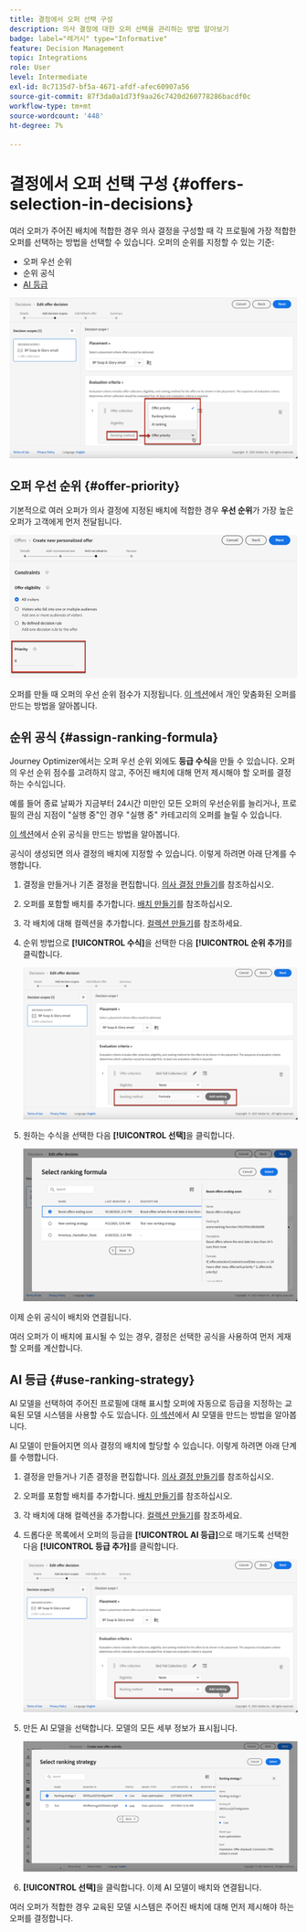 ```yaml
---
title: 결정에서 오퍼 선택 구성
description: 의사 결정에 대한 오퍼 선택을 관리하는 방법 알아보기
badge: label="레거시" type="Informative"
feature: Decision Management
topic: Integrations
role: User
level: Intermediate
exl-id: 8c7135d7-bf5a-4671-afdf-afec60907a56
source-git-commit: 87f3da0a1d73f9aa26c7420d260778286bacdf0c
workflow-type: tm+mt
source-wordcount: '448'
ht-degree: 7%

---
```


# 결정에서 오퍼 선택 구성 {#offers-selection-in-decisions}

여러 오퍼가 주어진 배치에 적합한 경우 의사 결정을 구성할 때 각 프로필에 가장 적합한 오퍼를 선택하는 방법을 선택할 수 있습니다. 오퍼의 순위를 지정할 수 있는 기준:
* 오퍼 우선 순위
* 순위 공식
* [AI 등급](#use-ranking-strategy)

![](../assets/offer-rank-by.png)

## 오퍼 우선 순위 {#offer-priority}

기본적으로 여러 오퍼가 의사 결정에 지정된 배치에 적합한 경우 **우선 순위**&#x200B;가 가장 높은 오퍼가 고객에게 먼저 전달됩니다.

![](../assets/offer-priority.png)

오퍼를 만들 때 오퍼의 우선 순위 점수가 지정됩니다. [이 섹션](../offer-library/creating-personalized-offers.md)에서 개인 맞춤화된 오퍼를 만드는 방법을 알아봅니다.

## 순위 공식 {#assign-ranking-formula}

Journey Optimizer에서는 오퍼 우선 순위 외에도 **등급 수식**&#x200B;을 만들 수 있습니다. 오퍼의 우선 순위 점수를 고려하지 않고, 주어진 배치에 대해 먼저 제시해야 할 오퍼를 결정하는 수식입니다.

예를 들어 종료 날짜가 지금부터 24시간 미만인 모든 오퍼의 우선순위를 늘리거나, 프로필의 관심 지점이 &quot;실행 중&quot;인 경우 &quot;실행 중&quot; 카테고리의 오퍼를 늘릴 수 있습니다.

[이 섹션](../ranking/create-ranking-formulas.md)에서 순위 공식을 만드는 방법을 알아봅니다.

공식이 생성되면 의사 결정의 배치에 지정할 수 있습니다. 이렇게 하려면 아래 단계를 수행합니다.

1. 결정을 만들거나 기존 결정을 편집합니다. [의사 결정 만들기](../offer-activities/create-offer-activities.md)를 참조하십시오.

1. 오퍼를 포함할 배치를 추가합니다. [배치 만들기](../offer-library/creating-placements.md)를 참조하십시오.

1. 각 배치에 대해 컬렉션을 추가합니다. [컬렉션 만들기](../offer-library/creating-collections.md)를 참조하세요.

1. 순위 방법으로 **[!UICONTROL 수식]**&#x200B;을 선택한 다음 **[!UICONTROL 순위 추가]**&#x200B;를 클릭합니다.

   ![](../assets/offer-activity-ranking.png)

1. 원하는 수식을 선택한 다음 **[!UICONTROL 선택]**&#x200B;을 클릭합니다.

   ![](../assets/ranking-selection.png)

이제 순위 공식이 배치와 연결됩니다.

여러 오퍼가 이 배치에 표시될 수 있는 경우, 결정은 선택한 공식을 사용하여 먼저 게재할 오퍼를 계산합니다.

## AI 등급 {#use-ranking-strategy}

<!--If you are an [Adobe Experience Platform](https://experienceleague.adobe.com/docs/experience-platform/landing/home.html?lang=ko){target="_blank"} user leveraging the **Offer Decisioning** application service,-->

AI 모델을 선택하여 주어진 프로필에 대해 표시할 오퍼에 자동으로 등급을 지정하는 교육된 모델 시스템을 사용할 수도 있습니다. [이 섹션](../ranking/create-ranking-strategies.md)에서 AI 모델을 만드는 방법을 알아봅니다.

AI 모델이 만들어지면 의사 결정의 배치에 할당할 수 있습니다. 이렇게 하려면 아래 단계를 수행합니다.

1. 결정을 만들거나 기존 결정을 편집합니다. [의사 결정 만들기](../offer-activities/create-offer-activities.md)를 참조하십시오.

1. 오퍼를 포함할 배치를 추가합니다. [배치 만들기](../offer-library/creating-placements.md)를 참조하십시오.

1. 각 배치에 대해 컬렉션을 추가합니다. [컬렉션 만들기](../offer-library/creating-collections.md)를 참조하세요.

1. 드롭다운 목록에서 오퍼의 등급을 **[!UICONTROL AI 등급]**&#x200B;으로 매기도록 선택한 다음 **[!UICONTROL 등급 추가]**&#x200B;를 클릭합니다.

   ![](../assets/ranking-selection-ai-ranking.png)

1. 만든 AI 모델을 선택합니다. 모델의 모든 세부 정보가 표시됩니다.

   ![](../assets/ranking-selection-ai-ranking-selected.png)

1. **[!UICONTROL 선택]**&#x200B;을 클릭합니다. 이제 AI 모델이 배치와 연결됩니다.

여러 오퍼가 적합한 경우 교육된 모델 시스템은 주어진 배치에 대해 먼저 제시해야 하는 오퍼를 결정합니다.

